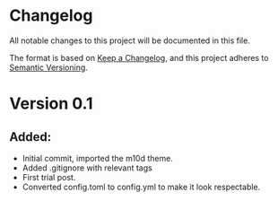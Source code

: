 # Changelog

All notable changes to this project will be documented in this file.

The format is based on [Keep a Changelog](https://keepachangelog.com/en/1.0.0/),
and this project adheres to [Semantic Versioning](https://semver.org/spec/v2.0.0.html).

# Version 0.1

## Added:

- Initial commit, imported the m10d theme.
- Added .gitignore with relevant tags
- First trial post.
- Converted config.toml to config.yml to make it look respectable.
